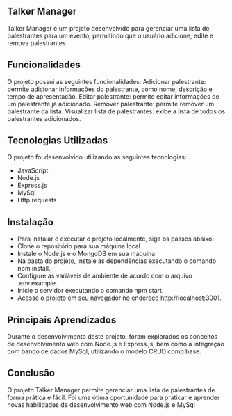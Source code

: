 ## Talker Manager
Talker Manager é um projeto desenvolvido para gerenciar uma lista de palestrantes para um evento, permitindo que o usuário adicione, edite e remova palestrantes.

## Funcionalidades
O projeto possui as seguintes funcionalidades:
Adicionar palestrante: permite adicionar informações do palestrante, como nome, descrição e tempo de apresentação.
Editar palestrante: permite editar informações de um palestrante já adicionado.
Remover palestrante: permite remover um palestrante da lista.
Visualizar lista de palestrantes: exibe a lista de todos os palestrantes adicionados.

## Tecnologias Utilizadas
O projeto foi desenvolvido utilizando as seguintes tecnologias:
- JavaScript
- Node.js
- Express.js
- MySql
- Http requests

## Instalação
- Para instalar e executar o projeto localmente, siga os passos abaixo:
- Clone o repositório para sua máquina local.
- Instale o Node.js e o MongoDB em sua máquina.
- Na pasta do projeto, instale as dependências executando o comando npm install.
- Configure as variáveis de ambiente de acordo com o arquivo .env.example.
- Inicie o servidor executando o comando npm start.
- Acesse o projeto em seu navegador no endereço http://localhost:3001.


## Principais Aprendizados
Durante o desenvolvimento deste projeto, foram explorados os conceitos de desenvolvimento web com Node.js e Express.js, bem como a integração com banco de dados MySql,
utilizando o modelo CRUD como base.

## Conclusão
O projeto Talker Manager permite gerenciar uma lista de palestrantes de forma prática e fácil. Foi uma ótima oportunidade para praticar e aprender novas habilidades de desenvolvimento web com Node.js e MySql
